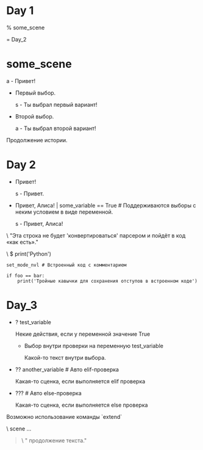 # Day 1

% some_scene

= Day_2

# some_scene

a - Привет!

- Первый выбор.

  s - Ты выбрал первый вариант!

- Второй выбор.

  a - Ты выбрал второй вариант!

Продолжение истории.

# Day 2

- Привет!

  s - Привет.

- Привет, Алиса! | some_variable  == True # Поддерживаются выборы с неким условием в виде переменной.

  s - Привет, Алиса!

\ "Эта строка не будет 'конвертироваться' парсером и пойдёт в код «как есть»."

<!-- Полезно когда необходимо выполнить спец. операцию с кодом (например, использование кастомной функции) или задействовать код, который не поддерживается парсером в данный момент. -->

\ $ print('Python')

<!-- При использовании встроенного кода, комментарий для кода должен находиться "внутри", как показано ниже. -->

`set_mode_nvl # Встроенный код с комментарием`

```
if foo == bar:
    print('Тройные кавычки для сохранения отступов в встроенном коде')
```

# Day_3

<!-- Проверка на значение переменной/переменных -->

<!-- По синтаксису слегка схож с написанием выборов. -->

<!-- Знак `?` для `if` проверки -->

<!-- Знак `??` для `elif` проверки -->

<!-- Знак `???` для `else` проверки -->

- ? test_variable

  Некие действия, если у переменной значение True

  - Выбор внутри проверки на переменную test_variable

    Какой-то текст внутри выбора.

- ?? another_variable # Авто elif-проверка

  Какая-то сценка, если выполняется elif проверка

- ??? # Авто else-проверка

  Какая-то сценка, если выполняется else проверка

Возможно использование команды \`extend\`

<!-- Какие-то действия, например смена фона -->

\ scene ...

<!-- Если нужно поставить дополнительный пробел: -->

> \ " продолжение текста."

<!-- Из кода выше, в игре получим: -->

<!-- "Возможно использование команды `extend` продолжение текста." -->
